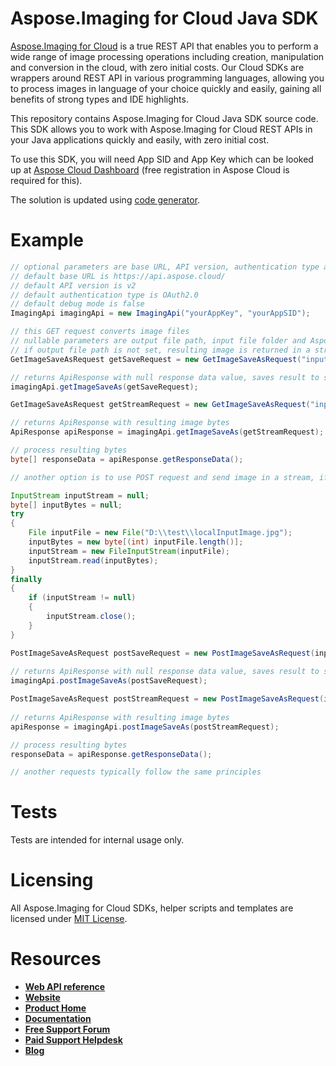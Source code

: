 # Aspose.Imaging for Cloud Java SDK
[Aspose.Imaging for Cloud](https://products.aspose.cloud/imaging/cloud) is a true REST API that enables you to perform a wide range of image processing operations including creation, manipulation and conversion in the cloud, with zero initial costs. Our Cloud SDKs are wrappers around REST API in various programming languages, allowing you to process images in language of your choice quickly and easily, gaining all benefits of strong types and IDE highlights. 

This repository contains Aspose.Imaging for Cloud Java SDK source code. This SDK allows you to work with Aspose.Imaging for Cloud REST APIs in your Java applications quickly and easily, with zero initial cost.

To use this SDK, you will need App SID and App Key which can be looked up at [Aspose Cloud Dashboard](https://dashboard.aspose.cloud/#/apps) (free registration in Aspose Cloud is required for this).

The solution is updated using [code generator](https://github.com/aspose-imaging-cloud/aspose-imaging-cloud-codegen).

# Example
```java
// optional parameters are base URL, API version, authentication type and debug mode
// default base URL is https://api.aspose.cloud/
// default API version is v2
// default authentication type is OAuth2.0
// default debug mode is false
ImagingApi imagingApi = new ImagingApi("yourAppKey", "yourAppSID");

// this GET request converts image files
// nullable parameters are output file path, input file folder and Aspose storage name (if you have more than one storage and want to use non-default one) 
// if output file path is not set, resulting image is returned in a stream; otherwise, it's saved at the specified path in the storage and null is returned
GetImageSaveAsRequest getSaveRequest = new GetImageSaveAsRequest("inputImage.jpg", "png", "ResultFolder/resultImage.png", "InputFolder", null);

// returns ApiResponse with null response data value, saves result to storage
imagingApi.getImageSaveAs(getSaveRequest);

GetImageSaveAsRequest getStreamRequest = new GetImageSaveAsRequest("inputImage.jpg", "png", null, "InputFolder", null);

// returns ApiResponse with resulting image bytes
ApiResponse apiResponse = imagingApi.getImageSaveAs(getStreamRequest);

// process resulting bytes
byte[] responseData = apiResponse.getResponseData();

// another option is to use POST request and send image in a stream, if it's not present in your storage

InputStream inputStream = null;
byte[] inputBytes = null;
try
{
	File inputFile = new File("D:\\test\\localInputImage.jpg");
	inputBytes = new byte[(int) inputFile.length()];
	inputStream = new FileInputStream(inputFile);
	inputStream.read(inputBytes);
}
finally
{
	if (inputStream != null)
	{
		inputStream.close();
	}
}

PostImageSaveAsRequest postSaveRequest = new PostImageSaveAsRequest(inputBytes, "png", "ResultFolder/resultImage.png", null);
	
// returns ApiResponse with null response data value, saves result to storage
imagingApi.postImageSaveAs(postSaveRequest);

PostImageSaveAsRequest postStreamRequest = new PostImageSaveAsRequest(inputBytes, "png", null, null);
	
// returns ApiResponse with resulting image bytes
apiResponse = imagingApi.postImageSaveAs(postStreamRequest);

// process resulting bytes
responseData = apiResponse.getResponseData();

// another requests typically follow the same principles
```

# Tests 
Tests are intended for internal usage only.

# Licensing
All Aspose.Imaging for Cloud SDKs, helper scripts and templates are licensed under [MIT License](LICENSE).

# Resources
+ [**Web API reference**](https://apireference.aspose.cloud/imaging/)
+ [**Website**](https://www.aspose.cloud)
+ [**Product Home**](https://products.aspose.cloud/imaging/cloud)
+ [**Documentation**](https://docs.aspose.cloud/display/imagingcloud/Home)
+ [**Free Support Forum**](https://forum.aspose.cloud/c/imaging)
+ [**Paid Support Helpdesk**](https://helpdesk.aspose.imaging/)
+ [**Blog**](https://blog.aspose.cloud/category/aspose-products/aspose.imaging-cloud/)